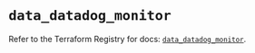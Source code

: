 # `data_datadog_monitor`

Refer to the Terraform Registry for docs: [`data_datadog_monitor`](https://registry.terraform.io/providers/datadog/datadog/3.73.0/docs/data-sources/monitor).
